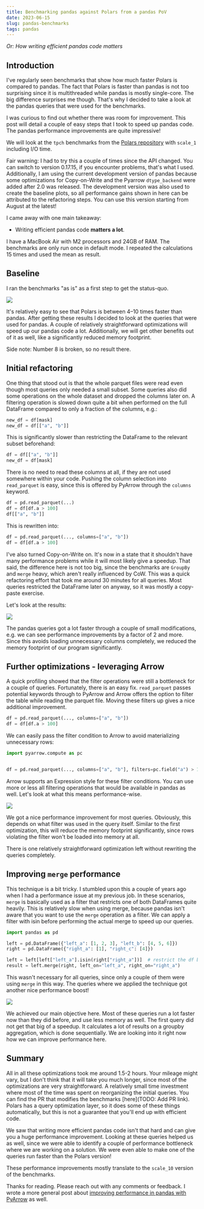 ```yaml
---
title: Benchmarking pandas against Polars from a pandas PoV
date: 2023-06-15
slug: pandas-benchmarks
tags: pandas
---
```


_Or: How writing efficient pandas code matters_

## Introduction
I've regularly seen benchmarks that show how much faster Polars is compared to pandas. 
The fact that Polars is faster than pandas is not too surprising since it is multithreaded while 
pandas is mostly single-core. The big difference surprises me though. That's why I decided to take 
a look at the pandas queries that were used for the benchmarks. 

I was curious to find out whether there was room for improvement. This post will detail a couple 
of easy steps that I took to speed up pandas code. The pandas performance improvements are quite 
impressive!

We will look at the ``tpch`` benchmarks from
the [Polars repository](https://github.com/pola-rs/tpch) with ``scale_1`` including I/O time. 

Fair warning: I had to try this a couple of times since the API changed. You can switch to version 
0.17.15, if you encounter problems, that's what I used. Additionally, I am using the current 
development version of pandas because some optimizations for Copy-on-Write and the 
Pyarrow ``dtype_backend`` were added after 2.0 was released. The development version was also used 
to create the baseline plots, so all performance gains shown in here can be attributed to the 
refactoring steps. You can use this version starting from August at the latest!

I came away with one main takeaway:

- Writing efficient pandas code __matters a lot__.

I have a MacBook Air with M2 processors and 24GB of RAM. The benchmarks are only run once in 
default mode. I repeated the calculations 15 times and used the mean as result.

## Baseline

I ran the benchmarks "as is" as a first step to get the status-quo.

![](../images/pandas_benchmark/baseline.png)

It's relatively easy to see that Polars is between 4–10 times faster than pandas. After getting 
these results I decided to look at the queries that were used for pandas. A couple of relatively 
straightforward optimizations will speed up our pandas code a lot. Additionally, we will get other
benefits out of it as well, like a significantly reduced memory footprint.

Side note: Number 8 is broken, so no result there.

## Initial refactoring

One thing that stood out is that the whole parquet files were read even though most queries only 
needed a small subset. Some queries also did some operations on the whole dataset and dropped the 
columns later on. A filtering operation is slowed down quite a bit when performed on the full 
DataFrame compared to only a fraction of the columns, e.g.:

```python
new_df = df[mask]
new_df = df[["a", "b"]]
```

This is significantly slower than restricting the DataFrame to the relevant subset beforehand:

```python
df = df[["a", "b"]]
new_df = df[mask]
```

There is no need to read these columns at all, if they are not used somewhere within your code. 
Pushing the column selection into ``read_parquet`` is easy, since this is offered by PyArrow through 
the ``columns`` keyword.

```python
df = pd.read_parquet(...)
df = df[df.a > 100]
df[["a", "b"]]
```

This is rewritten into:

```python
df = pd.read_parquet(..., columns=["a", "b"])
df = df[df.a > 100]
```

I've also turned Copy-on-Write on. It's now in a state that it shouldn't have many performance 
problems while it will most likely give a speedup. That said, the difference here is not too big, 
since the benchmarks are ``GroupBy`` and ``merge`` heavy, which aren't really influenced by CoW. 
This was a quick refactoring effort that took me around 30 minutes for all queries. Most queries 
restricted the DataFrame later on anyway, so it was mostly a copy-paste exercise.

Let's look at the results:

![](../images/pandas_benchmark/first_optimization.png)

The pandas queries got a lot faster through a couple of small modifications, e.g. we can see 
performance improvements by a factor of 2 and more. Since this avoids loading unnecessary columns 
completely, we reduced the memory footprint of our program significantly.

## Further optimizations - leveraging Arrow

A quick profiling showed that the filter operations were still a bottleneck for a couple of queries. 
Fortunately, there is an easy fix. ``read_parquet`` passes potential keywords through to PyArrow and 
Arrow offers the option to filter the table while reading the parquet file. Moving these filters up 
gives a nice additional improvement.

```python
df = pd.read_parquet(..., columns=["a", "b"])
df = df[df.a > 100]
```

We can easily pass the filter condition to Arrow to avoid materializing unnecessary rows:
```python
import pyarrow.compute as pc


df = pd.read_parquet(..., columns=["a", "b"], filters=pc.field("a") > 100)
```

Arrow supports an Expression style for these filter conditions. You can use more or less all 
filtering operations that would be available in pandas as well. Let's look at what this means 
performance-wise.

![](../images/pandas_benchmark/second_optimization.png)

We got a nice performance improvement for most queries. Obviously, this depends on what filter was 
used in the query itself. Similar to the first optimization, this will reduce the memory footprint 
significantly, since rows violating the filter won't be loaded into memory at all.

There is one relatively straightforward optimization left without rewriting the queries completely.

## Improving ``merge`` performance

This technique is a bit tricky. I stumbled upon this a couple of years ago when I had a performance
issue at my previous job. In these scenarios, ``merge`` is basically used as a filter that restricts
one of both DataFrames quite heavily. This is relatively slow when using merge, because pandas
isn't aware that you want to use the ``merge`` operation as a filter. We can apply a filter
with isin before performing the actual merge to speed up our queries.

```python
import pandas as pd

left = pd.DataFrame({"left_a": [1, 2, 3], "left_b": [4, 5, 6]})
right = pd.DataFrame({"right_a": [1], "right_c": [4]})

left = left[left["left_a"].isin(right["right_a"])]  # restrict the df beforehand
result = left.merge(right, left_on="left_a", right_on="right_a")
```

This wasn't necessary for all queries, since only a couple of them were using ``merge`` in this way. 
The queries where we applied the technique got another nice performance boost!

![](../images/pandas_benchmark/final_optimization.png)

We achieved our main objective here. Most of these queries run a lot faster now than they did 
before, and use less memory as well. The first query did not get that big of a speedup. It 
calculates a lot of results on a groupby aggregation, which is done sequentially. We are looking
into it right now how we can improve performance here.


## Summary

All in all these optimizations took me around 1.5-2 hours. Your mileage might vary, but I don't 
think that it will take you much longer, since most of the optimizations are very straightforward. 
A relatively small time investment where most
of the time was spent on reorganizing the initial queries. You can find the PR that modifies the 
benchmarks [here](TODO: Add PR link). Polars has a query optimization layer, so it does some of
these things automatically, but this is not a guarantee that you'll end up with efficient code. 

We saw that writing more efficient pandas code isn't that hard and can give you a huge performance 
improvement. Looking at these queries helped us as well, since we were able to identify a couple of 
performance bottleneck where we are working on a solution. We were even able to make one of the 
queries run faster than the Polars version!

These performance improvements mostly translate to the ``scale_10`` version of the benchmarks.

Thanks for reading. Please reach out with any comments or feedback. I wrote a more general post about
[improving performance in pandas with PyArrow](https://towardsdatascience.com/utilizing-pyarrow-to-improve-pandas-and-dask-workflows-2891d3d96d2b) 
as well.
